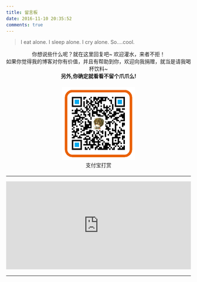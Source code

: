 ```yaml
---
title: 留言板
date: 2016-11-10 20:35:52
comments: true
---
```


<blockquote class="blockquote-center">I eat alone. I sleep alone. I cry alone. So….cool.</blockquote>

<center> 你想说些什么呢？就在这里回复吧~ 欢迎灌水，来者不拒！<br>如果你觉得我的博客对你有价值，并且有帮助到你，欢迎向我捐赠，就当是请我喝杯饮料~ <br><b>另外,你确定就看看不留个爪爪么!</b></center>

<div style="margin: 20px auto; width: 100%; text-align: center">
    <a href="/qcode/alipay_qcode.png" class="fancybox" rel="group"><img src="/qcode/alipay_qcode.png" alt="支付宝打赏" style="width: 200px; max-width: 100%;"></a>
    <div>支付宝打赏</div>
</div>

***

<iframe src="https://sponsor.ihoey.com/" style="overflow-x:hidden;overflow-y:hidden; border:0xp none #fff; min-height:240px; width:100%;"  frameborder="0" scrolling="no"></iframe>

***
